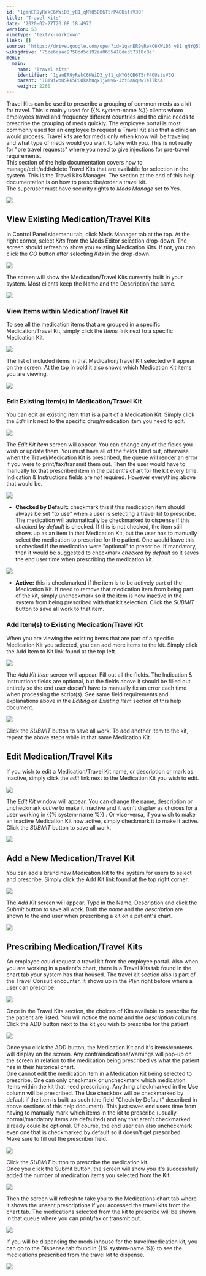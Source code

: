 ```yaml
---
id: '1ganER9yRekC6KWiD3_y81_qNYQ5QB6T5rP4OUstsV3Q'
title: 'Travel Kits'
date: '2020-02-27T20:08:18.497Z'
version: 53
mimeType: 'text/x-markdown'
links: []
source: 'https://drive.google.com/open?id=1ganER9yRekC6KWiD3_y81_qNYQ5QB6T5rP4OUstsV3Q'
wikigdrive: '75ce6caac9758dd5c192aa0655418de357318c8a'
menu:
  main:
    name: 'Travel Kits'
    identifier: '1ganER9yRekC6KWiD3_y81_qNYQ5QB6T5rP4OUstsV3Q'
    parent: '1BT9iwpUSk65PGOkXhOqxTjwNvG-JzY6aKqNw1elTkKA'
    weight: 2260
---
```

Travel Kits can be used to prescribe a grouping of common meds as a kit for travel. This is mainly used for {{% system-name %}} clients whom employees travel and frequency different countries and the clinic needs to prescribe the grouping of meds quickly. The employee portal is most commonly used for an employee to request a Travel Kit also that a clinician would process. Travel kits are for meds only when know will be traveling and what type of meds would you want to take with you. This is not really for "pre travel requests" where you need to give injections for pre-travel requirements.  
This section of the help documentation covers how to manage/edit/add/delete Travel Kits that are available for selection in the system. This is the Travel Kits Manager. The section at the end of this help documentation is on how to prescribe/order a travel kit.  
The superuser must have security rights to *Meds Manage* set to Yes.
  
![](../travel-kits.assets/5c304d9a462e706ccc44e7e262cfee0c.png)  

  
## View Existing Medication/Travel Kits  
  
In Control Panel sidemenu tab, click Meds Manager tab at the top. At the right corner, select *Kits* from the Meds Editor selection drop-down. The screen should refresh to show you existing Medication Kits. If not, you can click the *GO* button after selecting *Kits* in the drop-down.
  
![](../travel-kits.assets/5b18853f099e3dd7cc2c4e45c964f53c.png)  

The screen will show the Medication/Travel Kits currently built in your system. Most clients keep the Name and the Description the same.
  
![](../travel-kits.assets/50207b5c338b6dc361be355d411ab38c.png)  

  
### View Items within Medication/Travel Kit  
  
To see all the medication items that are grouped in a specific Medication/Travel Kit, simply click the *Items* link next to a specific Medication Kit.
  
![](../travel-kits.assets/f104496771b0fba3929c32bcf776b54d.png)  

The list of included items in that Medication/Travel Kit selected will appear on the screen. At the top in bold it also shows which Medication Kit items you are viewing.
  
![](../travel-kits.assets/ca19ce35fe36fcea10760508e07c830e.png)  

  
### Edit Existing Item(s) in Medication/Travel Kit  
  
You can edit an existing item that is a part of a Medication Kit. Simply click the *Edit* link next to the specific drug/medication item you need to edit.
  
![](../travel-kits.assets/2c64bcb3ca562d6a39abd5f5791a0701.png)  

The *Edit Kit Item* screen will appear. You can change any of the fields you wish or update them. You must have all of the fields filled out, otherwise when the Travel/Medication Kit is prescribed, the queue will render an error if you were to print/fax/transmit them out. Then the user would have to manually fix that prescribed item in the patient's chart for the kit every time. Indication & Instructions fields are *not* required. However everything above that would be.
  
![](../travel-kits.assets/26940bd6be6eb38166e039c4f2b01f0f.png)  

* <strong>Checked by Default:</strong> checkmark this if this medication item should always be set "to use" when a user is selecting a travel kit to prescribe. The medication will automatically be checkmarked to dispense if this <em>checked by default</em> is checked. If this is not checked, the item still shows up as an item in that Medication Kit, but the user has to manually select the medication to prescribe for the patient. One would leave this unchecked if the medication were "optional" to prescribe. If mandatory, then it would be suggested to checkmark <em>checked by default</em> so it saves the end user time when prescribing the medication kit.
  
![](../travel-kits.assets/8dca015e56f023789e0929ec423b9895.png)  

* <strong>Active:</strong> this is checkmarked if the item is to be actively part of the Medication Kit. If need to remove that medication item from being part of the kit, simply uncheckmark so it the item is now inactive in the system from being prescribed with that kit selection.
Click the *SUBMIT* button to save all work to that item.
  
### Add Item(s) to Existing Medication/Travel Kit  
  
When you are viewing the existing items that are part of a specific Medication Kit you selected, you can add more items to the kit. Simply click the Add Item to Kit link found at the top left.
  
![](../travel-kits.assets/9a5fa5212d18cea4111f8dff8e5cc3cd.png)  

The *Add Kit Item* screen will appear. Fill out all the fields. The Indication & Instructions fields are optional, but the fields above it should be filled out entirely so the end user doesn't have to manually fix an error each time when processing the script(s). See same field requirements and explanations above in the *Editing an Existing Item* section of this help document.
  
![](../travel-kits.assets/7c6e760762bd48877f499dc92fb3ea49.png)  

Click the *SUBMIT* button to save all work. To add another item to the kit, repeat the above steps while in that same Medication Kit.
  
## Edit Medication/Travel Kits  
  
If you wish to edit a Medication/Travel Kit name, or description or mark as inactive, simply click the *edit* link next to the Medication Kit you wish to edit.
  
![](../travel-kits.assets/c754948ff24595723cabba5acfbf7762.png)  

The *Edit Kit* window will appear. You can change the name, description or uncheckmark *active* to make it inactive and it won't display as choices for a user working in {{% system-name %}} . Or vice-versa, if you wish to make an inactive Medication Kit now active, simply checkmark it to make it active. Click the *SUBMIT* button to save all work.
  
![](../travel-kits.assets/3869899cc8cd06116fcb53924c058d1a.png)  

  
## Add a New Medication/Travel Kit  
  
You can add a brand new Medication Kit to the system for users to select and prescribe. Simply click the Add Kit link found at the top right corner.
  
![](../travel-kits.assets/248256aee19ab7cb65587d9cb05f465d.png)  

The *Add Kit* screen will appear. Type in the Name, Description and click the *Submit* button to save all work. Both the *name* and the *description* are shown to the end user when prescribing a kit on a patient's chart.
  
![](../travel-kits.assets/e6536b0534886b3fb25911cd38e6cbb7.png)  

  
## Prescribing Medication/Travel Kits  
  
An employee could request a travel kit from the employee portal. Also when you are working in a patient's chart, there is a Travel Kits tab found in the chart tab your system has that housed. The travel kit section also is part of the Travel Consult encounter. It shows up in the Plan right before where a user can prescribe.
  
![](../travel-kits.assets/526ead4332350dd4a80566f9df3ae6bd.png)  

Once in the Travel Kits section, the choices of Kits available to prescribe for the patient are listed. You will notice the *name* and the *description* columns. Click the ADD button next to the kit you wish to prescribe for the patient.
  
![](../travel-kits.assets/0a48473e51443cbf95f4633624eb6976.png)  

Once you click the ADD button, the Medication Kit and it's items/contents will display on the screen. Any contraindications/warnings will pop-up on the screen in relation to the medication being prescribed vs what the patient has in their historical chart.  
One cannot edit the medication item in a Medication Kit being selected to prescribe. One can only checkmark or uncheckmark which medication items within the kit that need prescribing. Anything checkmarked in the **Use** column will be prescribed. The Use checkbox will be checkmarked by default if the item is built as such (the field "Check by Default" described in above sections of this help document). This just saves end users time from having to manually mark which items in the kit to prescribe (usually normal/mandatory items are defaulted) and any that aren't checkmarked already could be optional. Of course, the end user can also uncheckmark even one that is checkmarked by default so it doesn't get prescribed.  
Make sure to fill out the prescriber field.
  
![](../travel-kits.assets/f5d744ed1952835ad0194834507071f3.png)  

Click the *SUBMIT* button to prescribe the medication kit.  
Once you click the Submit button, the screen will show you it's successfully added the number of medication items you selected from the Kit.
  
![](../travel-kits.assets/9a9eae7de7a3909a71d711fce90bdd13.png)  

Then the screen will refresh to take you to the Medications chart tab where it shows the unsent prescriptions if you accessed the travel kits from the chart tab. The medications selected from the kit to prescribe will be shown in that queue where you can print/fax or transmit out.
  
![](../travel-kits.assets/77bb641f0e7b83e3b50d9ff6c451b2a9.png)  

If you will be dispensing the meds inhouse for the travel/medication kit, you can go to the Dispense tab found in {{% system-name %}} to see the medications prescribed from the travel kit to dispense.
  
![](../travel-kits.assets/8c1ac3eaa44f9b441be803c91a7ded90.png)  

